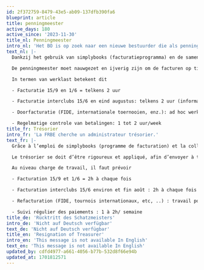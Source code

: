 ```yaml
---
id: 2f372759-8479-43e5-ab09-137dfb390fa6
blueprint: article
title: penningmeester
active_days: 180
active_since: '2023-11-30'
title_nl: Penningmeester
intro_nl: 'Het BO is op zoek naar een nieuwe bestuurder die als penningmeester kan fungeren'
text_nl: |-
  Dankzij het gebruik van simplybooks (facturatieprogramma) en de samenwerking met IHEB zijn de taken vereenvoudigd.

  De penningmeester moet nauwgezet en ijverig zijn om de facturen op tijd naar de clubs te sturen.

  In termen van werklast betekent dit

  - Facturatie 15/9 en 1/6 = telkens 2 uur

  - Facturatie interclubs 15/6 en eind augustus: telkens 2 uur (informatie voorbereid door de VNT)

  - Doorfacturatie (FIDE, internationale toernooien, enz.): ad hoc werk op basis van bestanden die door de verantwoordelijke bestuurders worden gestuurd (zelden meer dan 1 uur per bestand)

  - Regelmatige controle van betalingen: 1 tot 2 uur/week
title_fr: Trésorier
intro_fr: 'La FRBE cherche un administrateur trésorier.'
text_fr: |-
  Grâce à l’emploi de simplybooks (programme de facturation) et la collaboration avec IHEB, les tâches sont simplifiées.

  Le trésorier se doit d’être rigoureux et appliqué, afin d’envoyer à temps les factures aux clubs.

  Au niveau charge de travail, il faut prévoir

  - Facturation 15/9 et 1/6 = 2h à chaque fois

  - Facturation interclubs 15/6 environ et fin août : 2h à chaque fois (informations préparées par le RTN)

  - Refacturation (FIDE, tournois internationaux, etc, ..) : travail ponctuel sur base de fichiers envoyés par les administrateurs responsables (rarement plus d’1h par dossier)

  - Suivi régulier des paiements : 1 à 2h/ semaine
title_de: 'Rücktritt des Schatzmeisters'
intro_de: 'Nicht auf Deutsch verfügbar'
text_de: 'Nicht auf Deutsch verfügbar'
title_en: 'Resignation of Treasurer'
intro_en: 'This message is not available In English'
text_en: 'This message is not available In English'
updated_by: cdfd4977-a661-4056-b77b-532d8f66e94b
updated_at: 1701812571
---
```

